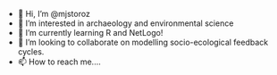 - 👋 Hi, I’m @mjstoroz
- 👀 I’m interested in archaeology and environmental science
- 🌱 I’m currently learning R and NetLogo!
- 💞️ I’m looking to collaborate on modelling socio-ecological feedback cycles.
- 📫 How to reach me.... 

<!---
mjstoroz/mjstoroz is a ✨ special ✨ repository because its `README.md` (this file) appears on your GitHub profile.
You can click the Preview link to take a look at your changes.
--->
